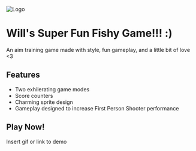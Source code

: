 
![Logo](https://codehs.com/uploads/95806d490cc4dc99516794d852b5b25d)


# Will's Super Fun Fishy Game!!! :)

An aim training game made with style, fun gameplay, and a little bit of love <3


## Features

- Two exhilerating game modes
- Score counters
- Charming sprite design
- Gameplay designed to increase First Person Shooter performance


## Play Now!

Insert gif or link to demo

